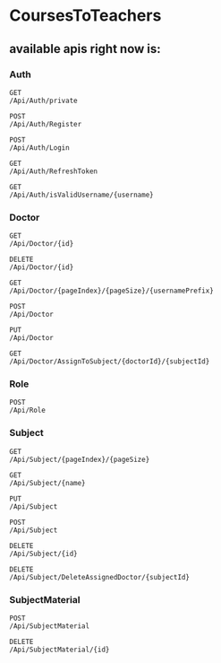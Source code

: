 # CoursesToTeachers

## available apis right now is:


### Auth
    GET
    /Api/Auth/private
    
    POST
    /Api/Auth/Register
    
    POST
    /Api/Auth/Login
    
    GET
    /Api/Auth/RefreshToken
    
    GET
    /Api/Auth/isValidUsername/{username}
### Doctor
    GET
    /Api/Doctor/{id}

    DELETE
    /Api/Doctor/{id}
    
    GET
    /Api/Doctor/{pageIndex}/{pageSize}/{usernamePrefix}
    
    POST
    /Api/Doctor
    
    PUT
    /Api/Doctor
    
    GET
    /Api/Doctor/AssignToSubject/{doctorId}/{subjectId}
    
### Role
    POST
    /Api/Role
    
### Subject
    GET
    /Api/Subject/{pageIndex}/{pageSize}
    
    GET
    /Api/Subject/{name}
    
    PUT
    /Api/Subject
    
    POST
    /Api/Subject
    
    DELETE
    /Api/Subject/{id}
    
    DELETE
    /Api/Subject/DeleteAssignedDoctor/{subjectId}
    
### SubjectMaterial
    POST
    /Api/SubjectMaterial
    
    DELETE
    /Api/SubjectMaterial/{id}